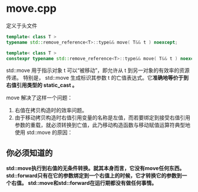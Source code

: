 # move.cpp

定义于头文件 <utility> 

```c++
template< class T >
typename std::remove_reference<T>::type&& move( T&& t ) noexcept;

template< class T >
constexpr typename std::remove_reference<T>::type&& move( T&& t ) noexcept;
```

std::move 用于指示对象 t 可以“被移动”，即允许从 t 到另一对象的有效率的资源传递。 
特别是， std::move 生成标识其参数 t 的亡值表达式。它**准确地等价于到右值引用类型的 static_cast 。**


move 解决了这样一个问题：
1. 右值在拷贝构造时的效率问题。
2. 由于移动拷贝构造时右值引用变量的名称是左值，而若要绑定到接受右值引用参数的重载，就必须转换到亡值，此乃移动构造函数与移动赋值运算符典型地使用 std::move 的原因： 


## 你必须知道的
**std::move执行到右值的无条件转换。就其本身而言，它没有move任何东西。
std::forward只有在它的参数绑定到一个右值上的时候，它才转换它的参数到一个右值。
std::move和std::forward在运行期都没有做任何事情。**